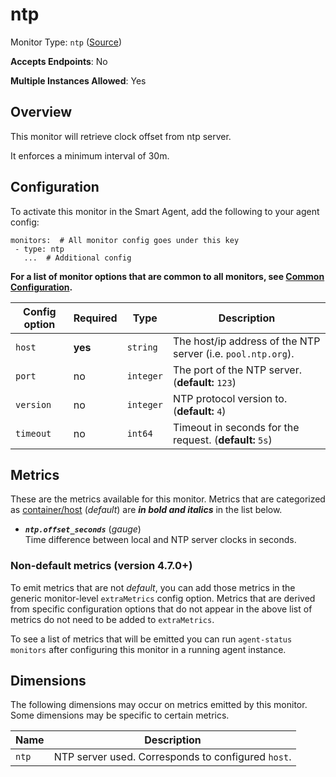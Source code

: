 <!--- GENERATED BY gomplate from scripts/docs/templates/monitor-page.md.tmpl --->

# ntp

Monitor Type: `ntp` ([Source](https://github.com/signalfx/signalfx-agent/tree/master/pkg/monitors/ntp))

**Accepts Endpoints**: No

**Multiple Instances Allowed**: Yes

## Overview

This monitor will retrieve clock offset from ntp server.

It enforces a minimum interval of 30m.


## Configuration

To activate this monitor in the Smart Agent, add the following to your
agent config:

```
monitors:  # All monitor config goes under this key
 - type: ntp
   ...  # Additional config
```

**For a list of monitor options that are common to all monitors, see [Common
Configuration](../monitor-config.md#common-configuration).**


| Config option | Required | Type | Description |
| --- | --- | --- | --- |
| `host` | **yes** | `string` | The host/ip address of the NTP server (i.e. `pool.ntp.org`). |
| `port` | no | `integer` | The port of the NTP server. (**default:** `123`) |
| `version` | no | `integer` | NTP protocol version to. (**default:** `4`) |
| `timeout` | no | `int64` | Timeout in seconds for the request. (**default:** `5s`) |


## Metrics

These are the metrics available for this monitor.
Metrics that are categorized as
[container/host](https://docs.signalfx.com/en/latest/admin-guide/usage.html#about-custom-bundled-and-high-resolution-metrics)
(*default*) are ***in bold and italics*** in the list below.


 - ***`ntp.offset_seconds`*** (*gauge*)<br>    Time difference between local and NTP server clocks in seconds.

### Non-default metrics (version 4.7.0+)

To emit metrics that are not _default_, you can add those metrics in the
generic monitor-level `extraMetrics` config option.  Metrics that are derived
from specific configuration options that do not appear in the above list of
metrics do not need to be added to `extraMetrics`.

To see a list of metrics that will be emitted you can run `agent-status
monitors` after configuring this monitor in a running agent instance.

## Dimensions

The following dimensions may occur on metrics emitted by this monitor.  Some
dimensions may be specific to certain metrics.

| Name | Description |
| ---  | ---         |
| `ntp` | NTP server used. Corresponds to configured `host`. |



